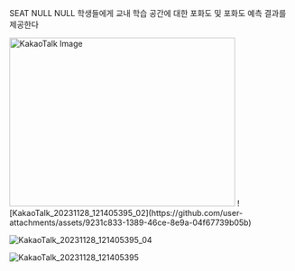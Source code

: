 SEAT NULL NULL
학생들에게 교내 학습 공간에 대한 포화도 및 포화도 예측 결과를 제공한다

<img src="https://github.com/user-attachments/assets/9231c833-1389-46ce-8e9a-04f67739b05b" alt="KakaoTalk Image" width="400" height="300" />
![KakaoTalk_20231128_121405395_02](https://github.com/user-attachments/assets/9231c833-1389-46ce-8e9a-04f67739b05b)

![KakaoTalk_20231128_121405395_04](https://github.com/user-attachments/assets/d89adb25-7564-4fb2-bcc1-d127ef96934e)

![KakaoTalk_20231128_121405395](https://github.com/user-attachments/assets/9ac96d6f-b769-4190-b06f-38b17a5b47fc)
